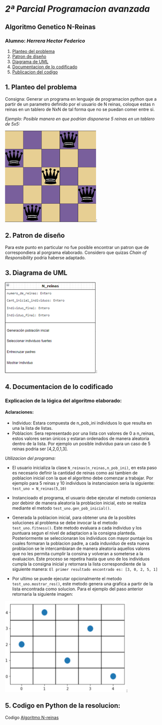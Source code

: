 # *2ª Parcial Programacion avanzada*
## Algoritmo Genetico N-Reinas
### Alumno: *Herrera Hector Federico*

1. [Planteo del problema](#id1)
2. [Patron de diseño](#id2)
3. [Diagrama de UML](#id3)
4. [Documentacion de lo codificado](#id4)
5. [Publicacion del codigo](#id5)

## 1. Planteo del problema <a name="id1"></a>
Consigna: Generar un programa en lenguaje de programacion python que a partir de un parametro definido por el usuario de N reinas, coloque estas n reinas en un tablero de NxN de tal forma que no se puedan comer entre si.

_Ejemplo: Posible manera en que podrian disponerse 5 reinas en un tablero de 5x5:_

<img src="https://github.com/f3derico1991/n_reinas_Herrera_Hector/blob/main/N_reinas_Herrea_hector/imagenes/CincoReinas.png" width=300 height=300>:

## 2. Patron de diseño <a name="id2"></a>
Para este punto en particular no fue posible encontrar un patron que de correspondiera al porgrama elaborado. Considero que quizas _Chain of Responsibility_ podria haberse adaptado.

## 3. Diagrama de UML <a name="id3"></a>
<img src="https://github.com/f3derico1991/n_reinas_Herrera_Hector/blob/main/N_reinas_Herrea_hector/imagenes/2022-07-04-10-51-app.diagrams.net.png" width=300 height=300>:

## 4. Documentacion de lo codificado <a name="id4"></a>
 ### Explicacion de la lógica del algoritmo elaborado:
 #### Aclaraciones:
 - Individuo: Estara compuesta de n_pob_ini individuos lo que resulta en una la lista de listas.
 - Poblacion: Sera representado por una lista con valores de 0 a n_reinas, estos valores seran únicos y estaran ordenados de manera aleatoria dentro de la lista. Por ejemplo un posible individuo para un caso de 5 reinas podria ser [4,2,0,1,3].
 
 *Utilizacion del programa:*
 - El usuario inicializa la clase `N_reinas(n_reinas,n_pob_ini)`, en esta paso es necesario definir la cantidad de reinas como asi tambien de poblacion inicial con la que el algoritmo debe comenzar a trabajar. Por ejemplo para 5 reinas y 10 individuos la instanciasion seria la siguiente: `test_uno = N_reinas(5,10)`

 - Instancioado el programa, el usuario debe ejecutar el metodo  comienza por debinir de manera aleatoria la problacion inicial, esto se realiza mediante el metodo 
`test_uno.gen_pob_inicial()`.
 
 - Generada la poblacion inicial, para obtener una de la posibles soluciones al problema se debe invocar la el metodo `test_uno.fitness()`.
 Este metodo evaluara a cada individuo y los puntuara segun el nivel de adaptacion a la consigna planteda. Posteriormente se seleccionaran los individuos con mayor puntaje los cuales formaran la poblacion padre, a cada induviduo de esta nueva problacion se le intercambiaran de manera aleatoria aquellos valores que no les permita cumplir la consina y volveran a someterse a la evaluacion. Este proceso se repetira hasta que uno de los individuos cumpla la consigna inicial y retornara la lista correspondiente de la siguiente manera: `El primer resultado encontrado es: [3, 0, 2, 5, 1]`
 
 - Por ultimo se puede ejecutar opcionalmente el metodo `test_uno.mostrar_res()`, este metodo genera una grafica a partir de la lista encontrada como solucion. Para el ejemplo del paso anterior retornaria la siguiente imagen: 

<img src="https://github.com/f3derico1991/n_reinas_Herrera_Hector/blob/main/N_reinas_Herrea_hector/imagenes/print_solucion.png" width=400 height=300>:



## 5. Codigo en Python de la resolucion: <a name="id5"></a>
Codigo [Algoritmo N-reinas](https://github.com/f3derico1991/n_reinas_Herrera_Hector/blob/main/N_reinas_Herrea_hector/Herrera_Hector.py)

